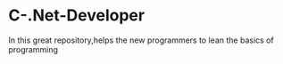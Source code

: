 C-.Net-Developer
================

In this great repository,helps the new programmers to lean the basics of programming
